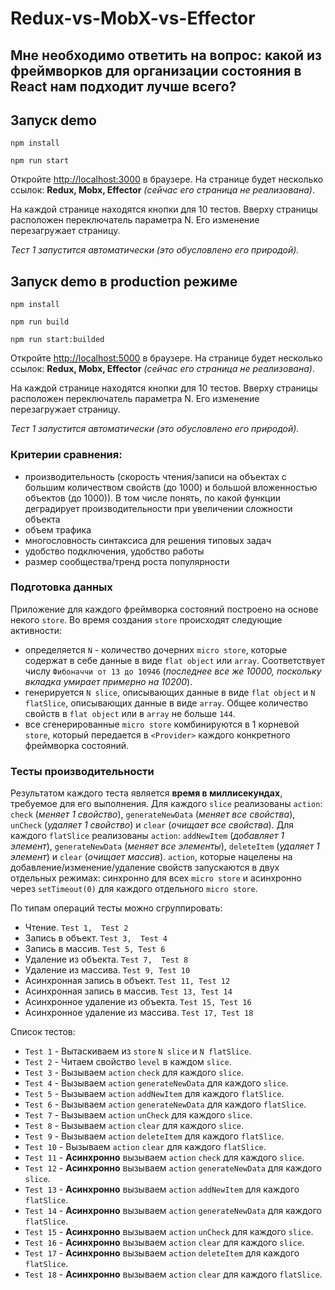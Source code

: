# Redux-vs-MobX-vs-Effector
## Мне необходимо ответить на вопрос: **какой из фреймворков для организации состояния в React нам подходит лучше всего?**

## Запуск demo
`npm install`

`npm run start`

Откройте [http://localhost:3000](http://localhost:3000) в браузере. На странице будет несколько ссылок: **Redux, Mobx, Effector** _(сейчас его страница не реализована)_.

На каждой странице находятся кнопки для 10 тестов. Вверху страницы расположен переключатель параметра N. Его изменение перезагружает страницу.

_Тест 1 запустится автоматически (это обусловлено его природой)._

## Запуск demo в production режиме
`npm install`

`npm run build`

`npm run start:builded`

Откройте [http://localhost:5000](http://localhost:5000) в браузере. На странице будет несколько ссылок: **Redux, Mobx, Effector** _(сейчас его страница не реализована)_.

На каждой странице находятся кнопки для 10 тестов. Вверху страницы расположен переключатель параметра N. Его изменение перезагружает страницу.

_Тест 1 запустится автоматически (это обусловлено его природой)._

### Критерии сравнения:

 - производительность (скорость чтения/записи на объектах с большим количеством свойств (до 1000) и большой вложенностью объектов (до 1000)). В том числе понять, по какой функции деградирует производительности при увеличении сложности объекта
 - объем трафика
 - многословность синтаксиса для решения типовых задач
 - удобство подключения, удобство работы
 - размер сообщества/тренд роста популярности

### Подготовка данных

Приложение для каждого фреймворка состояний построено на основе некого `store`. Во время создания `store` происходят следующие активности:
 - определяется `N` - количество дочерних `micro store`, которые содержат в себе данные в виде `flat object` или `array`. Соответствует числу `Фибоначчи от 13 до 10946` (_последнее все же 10000, поскольку вкладка умирает примерно на 10200_).
 - генерируется `N slice`, описывающих данные в виде `flat object` и `N flatSlice`, описывающих данные в виде `array`. Общее количество свойств в `flat object` или в `array` не больше `144`.
 - все сгенерированные `micro store` комбинируются в 1 корневой `store`, который передается в `<Provider>` каждого конкретного фреймворка состояний.

### Тесты производительности
Результатом каждого теста является **время в миллисекундах**, требуемое для его выполнения.
Для каждого `slice` реализованы `action`: `check` (_меняет 1 свойство_), `generateNewData` (_меняет все свойства_), `unCheck` (_удаляет 1 свойство_) и `clear` (_очищает все свойства_).
Для каждого `flatSlice` реализованы `action`: `addNewItem` (_добавляет 1 элемент_), `generateNewData` (_меняет все элементы_), `deleteItem` (_удаляет 1 элемент_) и `clear` (_очищает массив_).
`action`, которые нацелены на добавление/изменение/удаление свойств запускаются в двух отдельных режимах: синхронно для всех `micro store` и асинхронно через `setTimeout(0)` для каждого отдельного `micro store`.

По типам операций тесты можно сгруппировать:
- Чтение. `Test 1,  Test 2`
- Запись в объект. `Test 3,  Test 4`
- Запись в массив. `Test 5, Test 6`
- Удаление из объекта. `Test 7,  Test 8`
- Удаление из массива. `Test 9, Test 10`
- Асинхронная запись в объект. `Test 11, Test 12`
- Асинхронная запись в массив. `Test 13, Test 14`
- Асинхронное удаление из объекта. `Test 15, Test 16`
- Асинхронное удаление из массива. `Test 17, Test 18`

Список тестов:

- `Test 1` - Вытаскиваем из `store` `N slice` и `N flatSlice`.
- `Test 2` - Читаем свойство `level` в каждом `slice`.
- `Test 3` - Вызываем `action` `check` для каждого `slice`.
- `Test 4` - Вызываем `action` `generateNewData` для каждого `slice`.
- `Test 5` - Вызываем `action` `addNewItem` для каждого `flatSlice`.
- `Test 6` - Вызываем `action` `generateNewData` для каждого `flatSlice`.
- `Test 7` - Вызываем `action` `unCheck` для каждого `slice`.
- `Test 8` - Вызываем `action` `clear` для каждого `slice`.
- `Test 9` - Вызываем `action` `deleteItem` для каждого `flatSlice`.
- `Test 10` - Вызываем `action` `clear` для каждого `flatSlice`.
- `Test 11` - **Асинхронно** вызываем `action` `check` для каждого `slice`.
- `Test 12` - **Асинхронно** вызываем `action` `generateNewData` для каждого `slice`.
- `Test 13` - **Асинхронно** вызываем `action` `addNewItem` для каждого `flatSlice`.
- `Test 14` - **Асинхронно** вызываем `action` `generateNewData` для каждого `flatSlice`.
- `Test 15` - **Асинхронно** вызываем `action` `unCheck` для каждого `slice`.
- `Test 16` - **Асинхронно** вызываем `action` `clear` для каждого `slice`.
- `Test 17` - **Асинхронно** вызываем `action` `deleteItem` для каждого `flatSlice`.
- `Test 18` - **Асинхронно** вызываем `action` `clear` для каждого `flatSlice`.

